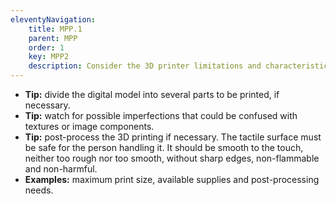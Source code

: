 ```yaml
---
eleventyNavigation:
    title: MPP.1
    parent: MPP
    order: 1
    key: MPP2
    description: Consider the 3D printer limitations and characteristics and adjust the printing parameters to avoid imperfections.
---
```

- **Tip:** divide the digital model into several parts to be printed, if necessary.
- **Tip:** watch for possible imperfections that could be confused with textures or image components.
- **Tip:** post-process the 3D printing if necessary. The tactile surface must be safe for the person handling it. It
should be smooth to the touch, neither too rough nor too smooth, without sharp edges, non-flammable and non-harmful.
- **Examples:** maximum print size, available supplies and post-processing needs.
